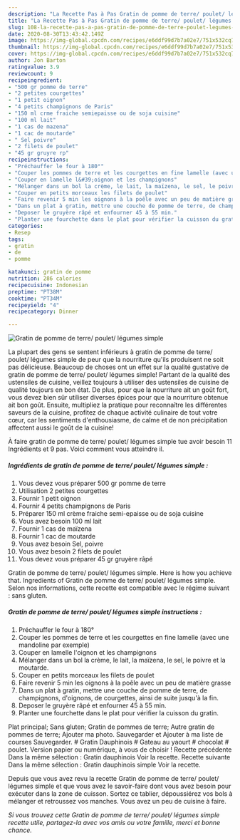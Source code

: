 ```yaml
---
description: "La Recette Pas à Pas Gratin de pomme de terre/ poulet/ légumes simple"
title: "La Recette Pas à Pas Gratin de pomme de terre/ poulet/ légumes simple"
slug: 108-la-recette-pas-a-pas-gratin-de-pomme-de-terre-poulet-legumes-simple
date: 2020-08-30T13:43:42.149Z
image: https://img-global.cpcdn.com/recipes/e6ddf99d7b7a02e7/751x532cq70/gratin-de-pomme-de-terre-poulet-legumes-simple-photo-principale-de-la-recette.jpg
thumbnail: https://img-global.cpcdn.com/recipes/e6ddf99d7b7a02e7/751x532cq70/gratin-de-pomme-de-terre-poulet-legumes-simple-photo-principale-de-la-recette.jpg
cover: https://img-global.cpcdn.com/recipes/e6ddf99d7b7a02e7/751x532cq70/gratin-de-pomme-de-terre-poulet-legumes-simple-photo-principale-de-la-recette.jpg
author: Jon Barton
ratingvalue: 3.9
reviewcount: 9
recipeingredient:
- "500 gr pomme de terre"
- "2 petites courgettes"
- "1 petit oignon"
- "4 petits champignons de Paris"
- "150 ml crme fraiche semiepaisse ou de soja cuisine"
- "100 ml lait"
- "1 cas de mazena"
- "1 cac de moutarde"
- " Sel poivre"
- "2 filets de poulet"
- "45 gr gruyre rp"
recipeinstructions:
- "Préchauffer le four à 180°"
- "Couper les pommes de terre et les courgettes en fine lamelle (avec une mandoline par exemple)"
- "Couper en lamelle l&#39;oignon et les champignons"
- "Mélanger dans un bol la crème, le lait, la maïzena, le sel, le poivre et la moutarde."
- "Couper en petits morceaux les filets de poulet"
- "Faire revenir 5 min les oignons à la poêle avec un peu de matière grasse"
- "Dans un plat à gratin, mettre une couche de pomme de terre, de champignons, d&#39;oignons, de courgettes, ainsi de suite jusqu&#39;à la fin."
- "Deposer le gruyère râpé et enfourner 45 à 55 min."
- "Planter une fourchette dans le plat pour vérifier la cuisson du gratin."
categories:
- Resep
tags:
- gratin
- de
- pomme

katakunci: gratin de pomme 
nutrition: 286 calories
recipecuisine: Indonesian
preptime: "PT38M"
cooktime: "PT34M"
recipeyield: "4"
recipecategory: Dinner

---
```



![Gratin de pomme de terre/ poulet/ légumes simple](https://img-global.cpcdn.com/recipes/e6ddf99d7b7a02e7/751x532cq70/gratin-de-pomme-de-terre-poulet-legumes-simple-photo-principale-de-la-recette.jpg)

La plupart des gens se sentent inférieurs à gratin de pomme de terre/ poulet/ légumes simple de peur que la nourriture qu'ils produisent ne soit pas délicieuse. Beaucoup de choses ont un effet sur la qualité gustative de gratin de pomme de terre/ poulet/ légumes simple! Partant de la qualité des ustensiles de cuisine, veillez toujours à utiliser des ustensiles de cuisine de qualité toujours en bon état. De plus, pour que la nourriture ait un goût fort, vous devez bien sûr utiliser diverses épices pour que la nourriture obtenue ait bon goût. Ensuite, multipliez la pratique pour reconnaître les différentes saveurs de la cuisine, profitez de chaque activité culinaire de tout votre cœur, car les sentiments d'enthousiasme, de calme et de non précipitation affectent aussi le goût de la cuisine!

<!--inarticleads1-->

À faire gratin de pomme de terre/ poulet/ légumes simple tue avoir besoin 11 Ingrédients et 9 pas. Voici comment vous atteindre il.

##### Ingrédients de gratin de pomme de terre/ poulet/ légumes simple :

1. Vous devez vous préparer 500 gr pomme de terre
1. Utilisation 2 petites courgettes
1. Fournir 1 petit oignon
1. Fournir 4 petits champignons de Paris
1. Préparer 150 ml crème fraiche semi-epaisse ou de soja cuisine
1. Vous avez besoin 100 ml lait
1. Fournir 1 cas de maïzena
1. Fournir 1 cac de moutarde
1. Vous avez besoin  Sel, poivre
1. Vous avez besoin 2 filets de poulet
1. Vous devez vous préparer 45 gr gruyère râpé


Gratin de pomme de terre/ poulet/ légumes simple. Here is how you achieve that. Ingredients of Gratin de pomme de terre/ poulet/ légumes simple. Selon nos informations, cette recette est compatible avec le régime suivant : sans gluten. 

<!--inarticleads2-->

##### Gratin de pomme de terre/ poulet/ légumes simple instructions :

1. Préchauffer le four à 180°
1. Couper les pommes de terre et les courgettes en fine lamelle (avec une mandoline par exemple)
1. Couper en lamelle l&#39;oignon et les champignons
1. Mélanger dans un bol la crème, le lait, la maïzena, le sel, le poivre et la moutarde.
1. Couper en petits morceaux les filets de poulet
1. Faire revenir 5 min les oignons à la poêle avec un peu de matière grasse
1. Dans un plat à gratin, mettre une couche de pomme de terre, de champignons, d&#39;oignons, de courgettes, ainsi de suite jusqu&#39;à la fin.
1. Deposer le gruyère râpé et enfourner 45 à 55 min.
1. Planter une fourchette dans le plat pour vérifier la cuisson du gratin.


Plat principal; Sans gluten; Gratin de pommes de terre; Autre gratin de pommes de terre; Ajouter ma photo. Sauvegarder et Ajouter à ma liste de courses Sauvegarder. # Gratin Dauphinois # Gateau au yaourt # chocolat # poulet. Version papier ou numérique, à vous de choisir ! Recette précédente Dans la même sélection : Gratin dauphinois Voir la recette. Recette suivante Dans la même sélection : Gratin dauphinois simple Voir la recette. 

<!--inarticleads1-->

<p>
Depuis que vous avez revu la recette Gratin de pomme de terre/ poulet/ légumes simple et que vous avez le savoir-faire dont vous avez besoin pour exécuter dans la zone de cuisson. Sortez ce tablier, dépoussiérez vos bols à mélanger et retroussez vos manches. Vous avez un peu de cuisine à faire.
</p>

<p>
<i>Si vous trouvez cette Gratin de pomme de terre/ poulet/ légumes simple recette utile, partagez-la avec vos amis ou votre famille, merci et bonne chance.</i>
</p>
